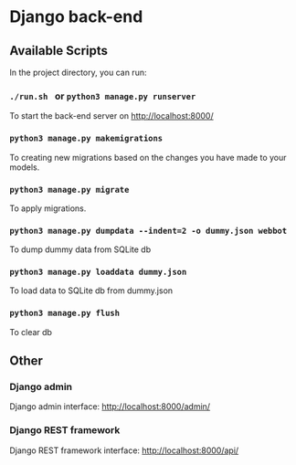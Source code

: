 # Django back-end

## Available Scripts

In the project directory, you can run:

### `./run.sh ` or `python3 manage.py runserver`

To start the back-end server on [http://localhost:8000/](http://localhost:8000/)

### `python3 manage.py makemigrations`

To creating new migrations based on the changes you have made to your models.

### `python3 manage.py migrate`

To apply migrations.

### `python3 manage.py dumpdata --indent=2 -o dummy.json webbot`

To dump dummy data from SQLite db

### `python3 manage.py loaddata dummy.json`

To load data to SQLite db from dummy.json

### `python3 manage.py flush`

To clear db

## Other

### Django admin

Django admin interface: [http://localhost:8000/admin/](http://localhost:8000/admin/)

### Django REST framework

Django REST framework interface: [http://localhost:8000/api/](http://localhost:8000/api/)